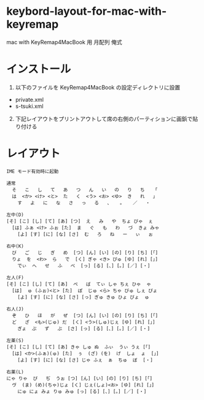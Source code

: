 keybord-layout-for-mac-with-keyremap
====================================

mac with KeyRemap4MacBook 用 月配列 俺式


インストール
============

1. 以下のファイルを KeyRemap4MacBook の設定ディレクトリに設置
  * private.xml
  * s-tsuki.xml
2. 下記レイアウトをプリントアウトして席の右側のパーティションに画鋲で貼り付ける


レイアウト
==========

    IME モード有効時に起動

    通常
      そ   こ   し   て   あ   つ   ん   い   の   り   ち   「
      は  <か> <け> <と>  た   く  <う> <お> <ゆ>  き   れ   」
        す   よ   に   な   さ   っ   る   、   。   ／   ・

    左中(D)
    [そ] [こ] [し] [て] [あ] [つ]  え   み   や  ちょ びゃ  ぇ
      [は] ふぁ <け> ふぉ [た]  ま   ぐ   も   わ   づ  きょ みゃ
        [よ] [す] [に] [な] [さ]  む   ろ   ね   ー   ぃ   ぉ

    右中(K)
      び   ご   じ   ぎ   め  [つ] [ん] [い] [の] [り] [ち] [「]
      りょ  を  <わ>  ら   で  [く] ぎゃ <き> ぴゅ [ゆ] [れ] [」]
        でぃ  へ   せ   ふ   べ  [っ] [る] [、] [。] [／] [・]

    左人(F)
    [そ] [こ] [し] [て] [あ]  ぺ   ば  てぃ しゃ ちぇ ひゃ  ゃ
      [は]  ゅ (ふぉ)<と> [た]  ぽ  じゅ <ら> ちゃ びゅ しぇ ぴょ
        [よ] [す] [に] [な] [さ] [っ] ぎゅ きゅ ひょ びょ  ゅ

    右人(J)
      ぞ   ひ   ほ   が   ぜ  [つ] [ん] [い] [の] [り] [ち] [「]
      ど   ざ  <も>(じゅ) だ  [く] <う>(しゅ)じぇ [ゆ] [れ] [」]
        ぎょ  ぷ   ず   ぶ  [さ] [っ] [る] [、] [。] [／] [・]

    左薬(S)
    [そ] [こ] [し] [て] [あ] きゃ しゅ ぬ  ふぃ  うぃ うぇ [「]
      [は] <か>(ふぁ)(ゅ) [た]  ぅ  (ざ) (を)  げ  しょ  ょ  [」]
        [よ] [す] [に] [な] [さ] じゃ ふぇ  ぁ  ちゅ  ぼ  [・]

    右薬(L)
    にゃ りゃ  ぴ   ぢ  うぉ [つ] [ん] [い] [の] [り] [ち] [「]
      ヴ  (ま) (め)(ちゃ)じょ [く] じぇ(しょ)<お> [ゆ] [れ] [」]
        にゅ にょ みょ りゅ みゅ [っ] [る] [、] [。] [／] [・]

